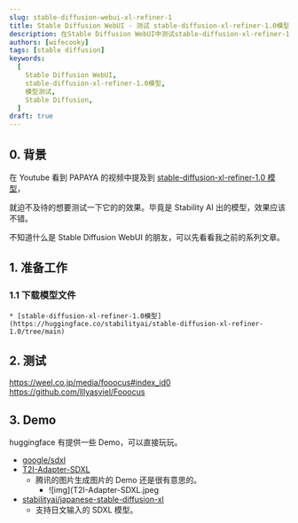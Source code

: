 ```yaml
---
slug: stable-diffusion-webui-xl-refiner-1
title: Stable Diffusion WebUI - 测试 stable-diffusion-xl-refiner-1.0模型效果
description: 在Stable Diffusion WebUI中测试stable-diffusion-xl-refiner-1.0模型。
authors: [wifecooky]
tags: [stable diffusion]
keywords:
  [
    Stable Diffusion WebUI,
    stable-diffusion-xl-refiner-1.0模型,
    模型测试,
    Stable Diffusion,
  ]
draft: true
---
```


## 0. 背景

在 Youtube 看到 PAPAYA 的视频中提及到 [stable-diffusion-xl-refiner-1.0 模型](https://www.youtube.com/watch?v=FSc2eZRdBJo)，

就迫不及待的想要测试一下它的的效果。毕竟是 Stability AI 出的模型，效果应该不错。

不知道什么是 Stable Diffusion WebUI 的朋友，可以先看看我之前的系列文章。

## 1. 准备工作

### 1.1 下载模型文件

    * [stable-diffusion-xl-refiner-1.0模型](https://huggingface.co/stabilityai/stable-diffusion-xl-refiner-1.0/tree/main)

## 2. 测试

https://weel.co.jp/media/fooocus#index_id0
https://github.com/lllyasviel/Fooocus

## 3. Demo

huggingface 有提供一些 Demo，可以直接玩玩。

- [google/sdxl](https://huggingface.co/spaces/google/sdxl)
- [T2I-Adapter-SDXL](https://huggingface.co/spaces/TencentARC/T2I-Adapter-SDXL)
  - 腾讯的图片生成图片的 Demo 还是很有意思的。
    - ![img](T2I-Adapter-SDXL.jpeg
- [stabilityai/japanese-stable-diffusion-xl](https://huggingface.co/spaces/stabilityai/japanese-stable-diffusion-xl)
  - 支持日文输入的 SDXL 模型。
